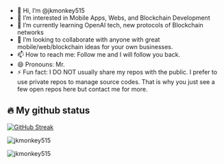 - 👋 Hi, I’m @jkmonkey515
- 👀 I’m interested in Mobile Apps, Webs, and Blockchain Development
- 🌱 I’m currently learning OpenAI tech, new protocols of Blockchain networks
- 💞️ I’m looking to collaborate with anyone with great mobile/web/blockchain ideas for your own businesses.
- 📫 How to reach me: Follow me and I will follow you back.
- 😄 Pronouns: Mr.
- ⚡ Fun fact: I DO NOT usually share my repos with the public. I prefer to use private repos to manage source codes. That is why you just see a few open repos here but contact me for more.

## 🔥 My github status

[![GitHub Streak](https://streak-stats.demolab.com?user=jkmonkey515&theme=radical&hide_border=true&mode=weekly)](https://git.io/streak-stats)

<p><img src="https://github-readme-stats-ten-delta-99.vercel.app/api?username=jkmonkey515&show_icons=true&theme=radical&hide_border=true" alt="jkmonkey515" /></p>

<p><img src="https://github-readme-stats-ten-delta-99.vercel.app/api/top-langs/?username=jkmonkey515&layout=compact&theme=radical&hide_border=true" alt="jkmonkey515" /></p>
